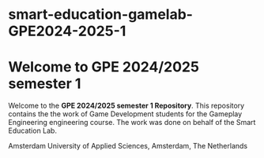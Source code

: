 # smart-education-gamelab-GPE2024-2025-1

# Welcome to GPE 2024/2025 semester 1

Welcome to the **GPE 2024/2025 semester 1 Repository**. This repository contains the the work of Game Development students for the Gameplay Engineering engineering course. The work was done on behalf of the Smart Education Lab.

Amsterdam University of Applied Sciences, Amsterdam, The Netherlands
